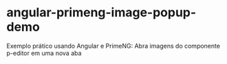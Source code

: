 # angular-primeng-image-popup-demo
Exemplo prático usando Angular e PrimeNG: Abra imagens do componente p-editor em uma nova aba
